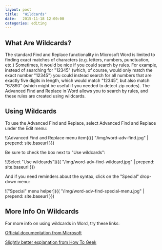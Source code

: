 ```yaml
---
layout: post
title:  "Wildcards"
date:   2015-11-18 12:00:00
categories: editing
---
```


What Are Wildcards?
-------------------

The standard Find and Replace functionality in Microsoft Word is limited to finding exact matches of characters (e.g. letters, numbers, punctuation, etc.) Sometimes, it would be nice if you could search by rules. For example, instead of searching for "12345" (which, of course, would only match the exact number "12345") you could instead search for all numbers that are exactly five digits in length, which would match "12345", but also match "67890" (which might be useful if you needed to detect zip codes). The Advanced Find and Replace in Word allows you to search by rules, and these rules are created using wildcards.


Using Wildcards
---------------

To use the Advanced Find and Replace, select Advanced Find and Replace under the Edit menu:

![Advanced Find and Replace menu item]({{ "/img/word-adv-find.jpg" | prepend: site.baseurl }})

Be sure to check the box next to "Use wildcards":

![Select "Use wildcards"]({{ "/img/word-adv-find-wildcard.jpg" | prepend: site.baseurl }})

And if you need reminders about the syntax, click on the "Special" drop-down menu:

!["Special" menu helper]({{ "/img/word-adv-find-special-menu.jpg" | prepend: site.baseurl }})


More Info On Wildcards
----------------------

For more info on using wildcards in Word, try these links:

[Official documentation from Microsoft](https://support.office.com/en-us/article/Find-and-replace-text-by-using-regular-expressions-Advanced-eeaa03b0-e9f3-4921-b1e8-85b0ad1c427f)

[Slightly better explanation from How To Geek](http://www.howtogeek.com/213411/how-to-use-wildcards-when-searching-in-word-2013/)
